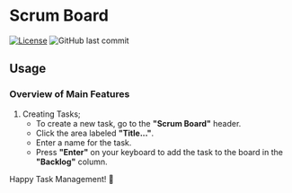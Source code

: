 # Scrum Board
[![License](https://img.shields.io/badge/License-Apache_2.0-blue.svg)](https://github.com/Nekhocheninov/ScrumBoard/blob/main/LICENSE.md)
![GitHub last commit](https://img.shields.io/github/last-commit/Nekhocheninov/ScrumBoard)

## Usage

### Overview of Main Features

1. Creating Tasks;
   - To create a new task, go to the **"Scrum Board"** header.
   - Click the area labeled **"Title..."**.
   - Enter a name for the task.
   - Press **"Enter"** on your keyboard to add the task to the board in the **"Backlog"** column.


Happy Task Management! 🚀
